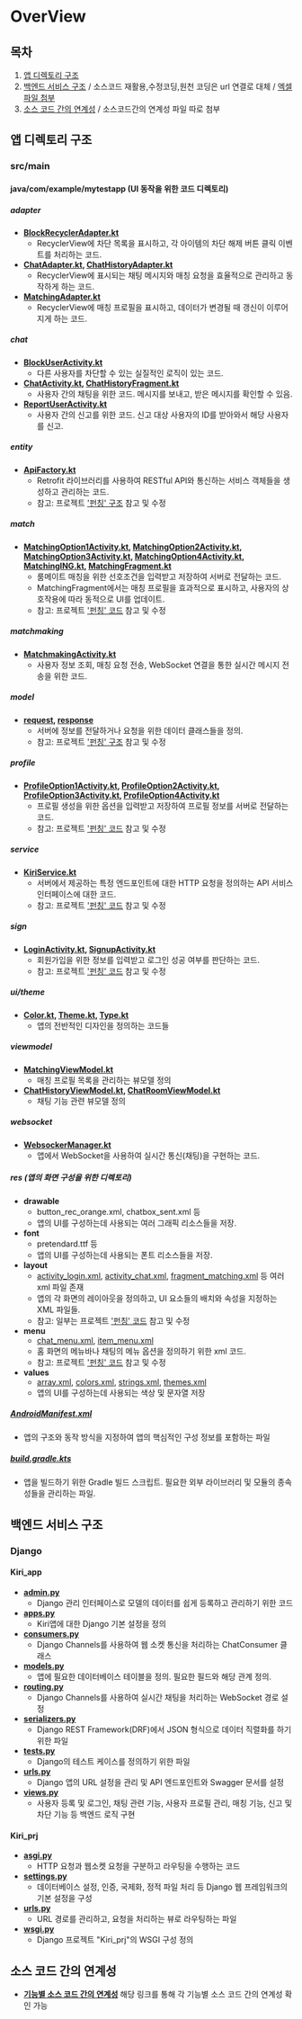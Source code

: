 # OverView

## 목차
1. [앱 디렉토리 구조](#앱-디렉토리-구조) 
2. [백엔드 서비스 구조](#백엔드-서비스-구조)
/ 소스코드 재활용,수정코딩,원천 코딩은 url 연결로 대체
/ [엑셀파일 첨부](https://docs.google.com/spreadsheets/d/1G2xiXtYlUwoaFolgzrr8GryXNJyTBzeQ/edit#gid=1052783101) 
3. [소스 코드 간의 연계성](#소스-코드-간의-연계성)
/ 소스코드간의 연계성 파일 따로 첨부


## 앱 디렉토리 구조

### src/main

#### java/com/example/mytestapp (UI 동작을 위한 코드 디렉토리)

##### adapter
- **[BlockRecyclerAdapter.kt](https://github.com/CSID-DGU/2024-1-OSSProj-OhYeSu-05/blob/main/app/src/main/java/com/example/mytestapp/adapter/BlockRecyclerAdapter.kt)**
  - RecyclerView에 차단 목록을 표시하고, 각 아이템의 차단 해제 버튼 클릭 이벤트를 처리하는 코드.
- **[ChatAdapter.kt](https://github.com/CSID-DGU/2024-1-OSSProj-OhYeSu-05/blob/main/app/src/main/java/com/example/mytestapp/adapter/ChatAdapter.kt), [ChatHistoryAdapter.kt](https://github.com/CSID-DGU/2024-1-OSSProj-OhYeSu-05/blob/main/app/src/main/java/com/example/mytestapp/adapter/ChatHistoryAdapter.kt)**
  - RecyclerView에 표시되는 채팅 메시지와 매칭 요청을 효율적으로 관리하고 동작하게 하는 코드.
- **[MatchingAdapter.kt](https://github.com/CSID-DGU/2024-1-OSSProj-OhYeSu-05/blob/main/app/src/main/java/com/example/mytestapp/adapter/MatchingAdapter.kt)**
  - RecyclerView에 매칭 프로필을 표시하고, 데이터가 변경될 때 갱신이 이루어지게 하는 코드.

##### chat
- **[BlockUserActivity.kt](https://github.com/CSID-DGU/2024-1-OSSProj-OhYeSu-05/blob/main/app/src/main/java/com/example/mytestapp/chat/BlockUserActivity.kt)**
  - 다른 사용자를 차단할 수 있는 실질적인 로직이 있는 코드.
- **[ChatActivity.kt](https://github.com/CSID-DGU/2024-1-OSSProj-OhYeSu-05/blob/main/app/src/main/java/com/example/mytestapp/chat/ChatActivity.kt), [ChatHistoryFragment.kt](https://github.com/CSID-DGU/2024-1-OSSProj-OhYeSu-05/blob/main/app/src/main/java/com/example/mytestapp/chat/ChatHistoryFragment.kt)**
  - 사용자 간의 채팅을 위한 코드. 메시지를 보내고, 받은 메시지를 확인할 수 있음.
- **[ReportUserActivity.kt](https://github.com/CSID-DGU/2024-1-OSSProj-OhYeSu-05/blob/main/app/src/main/java/com/example/mytestapp/chat/ReportUserActivity.kt)**
  - 사용자 간의 신고를 위한 코드. 신고 대상 사용자의 ID를 받아와서 해당 사용자를 신고.

##### entity
- **[ApiFactory.kt](https://github.com/CSID-DGU/2024-1-OSSProj-OhYeSu-05/blob/main/app/src/main/java/com/example/mytestapp/entitiy/ApiFactory.kt)**
  - Retrofit 라이브러리를 사용하여 RESTful API와 통신하는 서비스 객체들을 생성하고 관리하는 코드.
  - 참고: 프로젝트 ['펀칭' 구조](https://github.com/CSID-DGU/2023-1-OSSP1-criminal6-1/blob/main/app/src/main/java/com/example/testapplication/entity/ApiFactory.kt) 참고 및 수정

##### match
- **[MatchingOption1Activity.kt](https://github.com/CSID-DGU/2024-1-OSSProj-OhYeSu-05/blob/main/app/src/main/java/com/example/mytestapp/match/MatchingOption1Activity.kt), [MatchingOption2Activity.kt](https://github.com/CSID-DGU/2024-1-OSSProj-OhYeSu-05/blob/main/app/src/main/java/com/example/mytestapp/match/MatchingOption2Activity.kt), [MatchingOption3Activity.kt](https://github.com/CSID-DGU/2024-1-OSSProj-OhYeSu-05/blob/main/app/src/main/java/com/example/mytestapp/match/MatchingOption3Activity.kt), [MatchingOption4Activity.kt](https://github.com/CSID-DGU/2024-1-OSSProj-OhYeSu-05/blob/main/app/src/main/java/com/example/mytestapp/match/MatchingOption4Activity.kt), [MatchingING.kt](https://github.com/CSID-DGU/2024-1-OSSProj-OhYeSu-05/blob/main/app/src/main/java/com/example/mytestapp/match/MatchingING.kt), [MatchingFragment.kt](https://github.com/CSID-DGU/2024-1-OSSProj-OhYeSu-05/blob/main/app/src/main/java/com/example/mytestapp/match/MatchingFragment.kt)**
  - 룸메이트 매칭을 위한 선호조건을 입력받고 저장하여 서버로 전달하는 코드.
  - MatchingFragment에서는 매칭 프로필을 효과적으로 표시하고, 사용자의 상호작용에 따라 동적으로 UI를 업데이트.
  - 참고: 프로젝트 ['펀칭' 코드](https://github.com/CSID-DGU/2023-1-OSSP1-criminal6-1/tree/main/app/src/main/java/com/example/testapplication/matching) 참고 및 수정

##### matchmaking
- **[MatchmakingActivity.kt](https://github.com/CSID-DGU/2024-1-OSSProj-OhYeSu-05/blob/main/app/src/main/java/com/example/mytestapp/matchmaking/MatchmakingActivity.kt)**
  - 사용자 정보 조회, 매칭 요청 전송, WebSocket 연결을 통한 실시간 메시지 전송을 위한 코드.

##### model
- **[request](https://github.com/CSID-DGU/2024-1-OSSProj-OhYeSu-05/tree/main/app/src/main/java/com/example/mytestapp/model/request), [response](https://github.com/CSID-DGU/2024-1-OSSProj-OhYeSu-05/tree/main/app/src/main/java/com/example/mytestapp/model/response)**
  - 서버에 정보를 전달하거나 요청을 위한 데이터 클래스들을 정의.
  - 참고: 프로젝트 ['펀칭' 구조](https://github.com/CSID-DGU/2023-1-OSSP1-criminal6-1/tree/main/app/src/main/java/com/example/testapplication/model) 참고 및 수정

##### profile
- **[ProfileOption1Activity.kt](https://github.com/CSID-DGU/2024-1-OSSProj-OhYeSu-05/blob/main/app/src/main/java/com/example/mytestapp/profile/ProfileOption1Activity.kt), [ProfileOption2Activity.kt](https://github.com/CSID-DGU/2024-1-OSSProj-OhYeSu-05/blob/main/app/src/main/java/com/example/mytestapp/profile/ProfileOption2Activity.kt), [ProfileOption3Activity.kt](https://github.com/CSID-DGU/2024-1-OSSProj-OhYeSu-05/blob/main/app/src/main/java/com/example/mytestapp/profile/ProfileOption3Activity.kt), [ProfileOption4Activity.kt](https://github.com/CSID-DGU/2024-1-OSSProj-OhYeSu-05/blob/main/app/src/main/java/com/example/mytestapp/profile/ProfileOption4Activity.kt)**
  - 프로필 생성을 위한 옵션을 입력받고 저장하여 프로필 정보를 서버로 전달하는 코드.
  - 참고: 프로젝트 ['펀칭' 코드](https://github.com/CSID-DGU/2023-1-OSSP1-criminal6-1/tree/main/app/src/main/java/com/example/testapplication/create_room) 참고 및 수정

##### service
- **[KiriService.kt](https://github.com/CSID-DGU/2024-1-OSSProj-OhYeSu-05/blob/main/app/src/main/java/com/example/mytestapp/service/KiriService.kt)**
  - 서버에서 제공하는 특정 엔드포인트에 대한 HTTP 요청을 정의하는 API 서비스 인터페이스에 대한 코드.
  - 참고: 프로젝트 ['펀칭' 코드](https://github.com/CSID-DGU/2023-1-OSSP1-criminal6-1/tree/main/app/src/main/java/com/example/testapplication/service) 참고 및 수정

##### sign
- **[LoginActivity.kt](https://github.com/CSID-DGU/2024-1-OSSProj-OhYeSu-05/blob/main/app/src/main/java/com/example/mytestapp/sign/LoginActivity.kt), [SignupActivity.kt](https://github.com/CSID-DGU/2024-1-OSSProj-OhYeSu-05/blob/main/app/src/main/java/com/example/mytestapp/sign/SignupActivity.kt)**
  - 회원가입을 위한 정보를 입력받고 로그인 성공 여부를 판단하는 코드.
  - 참고: 프로젝트 ['펀칭' 코드](https://github.com/CSID-DGU/2023-1-OSSP1-criminal6-1/tree/main/app/src/main/java/com/example/testapplication/sign) 참고 및 수정

##### ui/theme
- **[Color.kt](https://github.com/CSID-DGU/2024-1-OSSProj-OhYeSu-05/blob/main/app/src/main/java/com/example/mytestapp/ui/theme/Color.kt), [Theme.kt](https://github.com/CSID-DGU/2024-1-OSSProj-OhYeSu-05/blob/main/app/src/main/java/com/example/mytestapp/ui/theme/Theme.kt), [Type.kt](https://github.com/CSID-DGU/2024-1-OSSProj-OhYeSu-05/blob/main/app/src/main/java/com/example/mytestapp/ui/theme/Type.kt)**
  - 앱의 전반적인 디자인을 정의하는 코드들

##### viewmodel
- **[MatchingViewModel.kt](https://github.com/CSID-DGU/2024-1-OSSProj-OhYeSu-05/blob/main/app/src/main/java/com/example/mytestapp/viewmodel/MatchingViewModel.kt)**
  - 매칭 프로필 목록을 관리하는 뷰모델 정의
- **[ChatHistoryViewModel.kt](https://github.com/CSID-DGU/2024-1-OSSProj-OhYeSu-05/blob/main/app/src/main/java/com/example/mytestapp/viewmodel/ChatHistotyViewModel.kt), [ChatRoomViewModel.kt](https://github.com/CSID-DGU/2024-1-OSSProj-OhYeSu-05/blob/main/app/src/main/java/com/example/mytestapp/viewmodel/ChatRoomViewModel.kt)**
  - 채팅 기능 관련 뷰모델 정의

##### websocket
- **[WebsockerManager.kt](https://github.com/CSID-DGU/2024-1-OSSProj-OhYeSu-05/blob/main/app/src/main/java/com/example/mytestapp/websocket/WebsocketManager.kt)**
  - 앱에서 WebSocket을 사용하여 실시간 통신(채팅)을 구현하는 코드.


##### res (앱의 화면 구성을 위한 디렉토리)
- **drawable**
  - button_rec_orange.xml, chatbox_sent.xml 등
  - 앱의 UI를 구성하는데 사용되는 여러 그래픽 리소스들을 저장.
- **font**
  - pretendard.ttf 등
  - 앱의 UI를 구성하는데 사용되는 폰트 리소스들을 저장.
- **layout**
  - [activity_login.xml](https://github.com/CSID-DGU/2024-1-OSSProj-OhYeSu-05/blob/main/app/src/main/res/layout/activity_login.xml), [activity_chat.xml](https://github.com/CSID-DGU/2024-1-OSSProj-OhYeSu-05/blob/main/app/src/main/res/layout/activity_chat.xml), [fragment_matching.xml](https://github.com/CSID-DGU/2024-1-OSSProj-OhYeSu-05/blob/main/app/src/main/res/layout/fragment_matching.xml) 등 여러 xml 파일 존재
  - 앱의 각 화면의 레이아웃을 정의하고, UI 요소들의 배치와 속성을 지정하는 XML 파일들.
  - 참고: 일부는 프로젝트 ['펀칭' 코드](https://github.com/CSID-DGU/2023-1-OSSP1-criminal6-1/tree/main/app/src/main/res/layout) 참고 및 수정
- **menu**
  - [chat_menu.xml](https://github.com/CSID-DGU/2024-1-OSSProj-OhYeSu-05/blob/main/app/src/main/res/menu/chat_menu.xml), [item_menu.xml](https://github.com/CSID-DGU/2024-1-OSSProj-OhYeSu-05/blob/main/app/src/main/res/menu/item_menu.xml)
  - 홈 화면의 메뉴바나 채팅의 메뉴 옵션을 정의하기 위한 xml 코드.
  - 참고: 프로젝트 ['펀칭' 코드](https://github.com/CSID-DGU/2023-1-OSSP1-criminal6-1/tree/main/app/src/main/res/menu) 참고 및 수정
- **values**
  - [array.xml](https://github.com/CSID-DGU/2024-1-OSSProj-OhYeSu-05/blob/main/app/src/main/res/values/array.xml), [colors.xml](https://github.com/CSID-DGU/2024-1-OSSProj-OhYeSu-05/blob/main/app/src/main/res/values/colors.xml), [strings.xml](https://github.com/CSID-DGU/2024-1-OSSProj-OhYeSu-05/blob/main/app/src/main/res/values/strings.xml), [themes.xml](https://github.com/CSID-DGU/2024-1-OSSProj-OhYeSu-05/blob/main/app/src/main/res/values/themes.xml)
  - 앱의 UI를 구성하는데 사용되는 색상 및 문자열 저장

##### [AndroidManifest.xml](https://github.com/CSID-DGU/2024-1-OSSProj-OhYeSu-05/blob/main/app/src/main/AndroidManifest.xml)
- 앱의 구조와 동작 방식을 지정하여 앱의 핵심적인 구성 정보를 포함하는 파일

##### [build.gradle.kts](https://github.com/CSID-DGU/2024-1-OSSProj-OhYeSu-05/blob/main/app/build.gradle.kts)
- 앱을 빌드하기 위한 Gradle 빌드 스크립트. 필요한 외부 라이브러리 및 모듈의 종속성들을 관리하는 파일.

## 백엔드 서비스 구조

### Django

#### Kiri_app
- **[admin.py](https://github.com/CSID-DGU/2024-1-OSSProj-OhYeSu-05/blob/main/Kiri_app/admin.py)**
  - Django 관리 인터페이스로 모델의 데이터를 쉽게 등록하고 관리하기 위한 코드
- **[apps.py](https://github.com/CSID-DGU/2024-1-OSSProj-OhYeSu-05/blob/main/Kiri_app/apps.py)**
  - Kiri앱에 대한 Django 기본 설정을 정의
- **[consumers.py](https://github.com/CSID-DGU/2024-1-OSSProj-OhYeSu-05/blob/main/Kiri_app/consumers.py)**
  - Django Channels를 사용하여 웹 소켓 통신을 처리하는 ChatConsumer 클래스
- **[models.py](https://github.com/CSID-DGU/2024-1-OSSProj-OhYeSu-05/blob/main/Kiri_app/models.py)**
  - 앱에 필요한 데이터베이스 테이블을 정의. 필요한 필드와 해당 관계 정의.
- **[routing.py](https://github.com/CSID-DGU/2024-1-OSSProj-OhYeSu-05/blob/main/Kiri_app/routing.py)**
  - Django Channels를 사용하여 실시간 채팅을 처리하는 WebSocket 경로 설정
- **[serializers.py](https://github.com/CSID-DGU/2024-1-OSSProj-OhYeSu-05/blob/main/Kiri_app/serializers.py)**
  - Django REST Framework(DRF)에서 JSON 형식으로 데이터 직렬화를 하기 위한 파일
- **[tests.py](https://github.com/CSID-DGU/2024-1-OSSProj-OhYeSu-05/blob/main/Kiri_app/tests.py)**
  - Django의 테스트 케이스를 정의하기 위한 파일
- **[urls.py](https://github.com/CSID-DGU/2024-1-OSSProj-OhYeSu-05/blob/main/Kiri_app/urls.py)**
  - Django 앱의 URL 설정을 관리 및 API 엔드포인트와 Swagger 문서를 설정
- **[views.py](https://github.com/CSID-DGU/2024-1-OSSProj-OhYeSu-05/blob/main/Kiri_app/views.py)**
  - 사용자 등록 및 로그인, 채팅 관련 기능, 사용자 프로필 관리, 매칭 기능, 신고 및 차단 기능 등 백엔드 로직 구현

#### Kiri_prj
- **[asgi.py](https://github.com/CSID-DGU/2024-1-OSSProj-OhYeSu-05/blob/main/Kiri_prj/asgi.py)**
  - HTTP 요청과 웹소켓 요청을 구분하고 라우팅을 수행하는 코드
- **[settings.py](https://github.com/CSID-DGU/2024-1-OSSProj-OhYeSu-05/blob/main/Kiri_prj/settings.py)**
  - 데이터베이스 설정, 인증, 국제화, 정적 파일 처리 등 Django 웹 프레임워크의 기본 설정을 구성
- **[urls.py](https://github.com/CSID-DGU/2024-1-OSSProj-OhYeSu-05/blob/main/Kiri_prj/urls.py)**
  - URL 경로를 관리하고, 요청을 처리하는 뷰로 라우팅하는 파일
- **[wsgi.py](https://github.com/CSID-DGU/2024-1-OSSProj-OhYeSu-05/blob/main/Kiri_prj/wsgi.py)**
  - Django 프로젝트 "Kiri_prj"의 WSGI 구성 정의

## 소스 코드 간의 연계성

- **[기능별 소스 코드 간의 연계성](https://github.com/CSID-DGU/2024-1-OSSProj-OhYeSu-05/blob/main/Doc/4_4_OSSProj_05_OhYeSu_%EB%B6%80%EB%A1%9D_%EC%86%8C%EC%8A%A4%EC%BD%94%EB%93%9C%EC%97%B0%EA%B3%84%EC%84%B1.md)**
 해당 링크를 통해 각 기능별 소스 코드 간의 연계성 확인 가능

